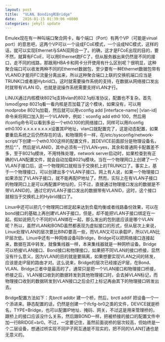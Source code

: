 ```yaml
---
layout: post
title:  "VLAN、Bonding和Bridge"
date:   2016-01-15 01:39:06 +0800
categories: jekyll update
---
```

Emulex现在有一种叫端口聚合网卡，每个端口（Port）有两个VP（可能是virual port）的意思吧，这两个VP可以一个设成FCoE模式，一个设成NIC模式，这样的话，就可以实现Ethernet与SAN双网合一了。的确，这才是FCoE出现的目的，要不然，就算有FCoE，可以用Ethernet跑FC了，但从服务器出来仍然是不同的接口，走不同的线路，那跟用HBA卡和网卡分开使用有什么区别呢？很明显，这种聚合端口可以收发两种不同的Ethernet数据包，至少要有一种Ethernet数据包带有VLANID才能将FC流量分离出来，所以这种聚合端口上联的交换机端口应当是TRUNK口或者是Hybrid口。这时就需要操作系统的支持，在数据从网络接口发出时就带有VLAN ID，也就是说操作系统需要支持VLAN才行。
    
LINUX通过内核模块8021q支持vlan的802.1q标准协议，配置也不复杂。首先lsmod|grep 8021q看一看内核是否加载了这个模块，如果没有，可以用modprobe 8021q加载，然后就可以用vconfig add [interface-name] [vlan-id]命令来将网口加入到一个VLAN中，例如：vconfig add eth0 100，然后用ifconfig命令可以看到多出一个eth0.100的网络接口，同样可以用ifconfig eth0.100 x.x.x.x x.x.x.x设置其IP地址，vlan口就配置完了，这是动态配置，如果要重启系统之后仍然存在的话，和物理网卡一样，在/etc/sysconfig/network-script/下创建一个eth0.100这样的配置文件，其DEVICE前面部分是物理设备名，然后“.”，然后是VLANID，其中必须有一行VLAN=yes，其余和普通网卡配置差不多，至于8021q模块，不用特殊处理，network server启动时，如果检查到有正确的VLAN配置文件，就会自动加载8021q模块。当在一个物理网口上创建了一个VLAN子接口后，这一个物理网口就相当于交换机上的TRUNK口了。事实上，基于一个物理接口，可以创建出多个VLAN子接口。网上有人说，如果一个物理接口如果添加了VLAN子接口，就不能再配IP地址了。然而，实际上在有VLAN子接口的物理网口上是可以再配置IP地址的，只不过，直接通过物理接口发出的数据是不带VLANID的，通过它的VLAN子接口发出的数据带有VLANID，这时，这个接口就相当于交换机上的Hybrid接口了。

Linux中还可以把几个物理网口绑定起来达到负载均衡或者线路备份效果，可以在bond接口的基础上再创建VLAN子接口，但是，却不能把VLAN子接口绑定在一起。假如说把几个不同的VLAN绑在一起，那么发出的包到底应该是哪个VLAN呢？所以，虽然VLAN和BOND虽然都表现为虚拟接口的形式，但从层次上来说，Linux处理VLAN的层次要比BIND要高一些，而VLAN又可以承载IP，所以VLAN比IP层次低。Linux中还有一种网络设备叫Bridge，Bridge可以把网络接口连接起来，数据在其中转发，就像集线器一样，本来集线器就是一种网桥设备。Bridge可以桥接VLAN接口、Bond接口和物理接口，如果把不同VLAN的接口桥接，显然没有什么意义，因为VLAN的目的就是要隔离，如果想要实现VLAN之间的转发，应该是走IP层的路由才对。这么说来，Bridge的层次已经接近IP层，在Bond、VLAN、Bridge三者中是最高的了。通常只是把一个VLAN接口和物理接口桥接，桥接之后，VLAN接口收到的数据转发到其他物理接口时，会去掉VLAN标记，而物理接口收到的数据转发到VLAN接口之后会打上标记再由其下的物理接口转发出去。

Bridge配置方法如下：先brctl addbr <bridge>建一个桥，然后，brctl addif <bridge> <device>把设备一个一个添进来。静态配置的话，仍然是创建一个ifcfg-br0之类的文件，DEVICE就是桥名，TYPE=Bridge，也可以配置IP地址、掩码、网关，不过这是用来管理桥的，跟桥上的接口应该没什么关系，然后跟BOND一样，把被桥接的接口的配置文件中加一行BRIDGE=br0。不过，一定要记住，虽然前面说桥的层次较高，但始终是一个二层设备，想通过桥实现不同IP子网互通是不现实的，把不同的VLAN打通也是无意义的。